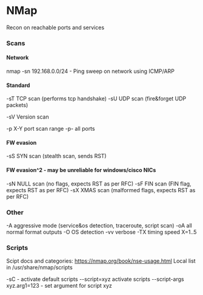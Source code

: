 # NMap

Recon on reachable ports and services

### Scans

#### Network
nmap -sn 192.168.0.0/24 - Ping sweep on network using ICMP/ARP

#### Standard 
-sT TCP scan (performs tcp handshake)
-sU UDP scan (fire&forget UDP packets)

-sV Version scan

-p X-Y port scan range 
-p- all ports

#### FW evasion
-sS SYN scan (stealth scan, sends RST)

#### FW evasion^2 - may be unreliable for windows/cisco NICs
-sN NULL scan (no flags, expects RST as per RFC)
-sF FIN scan (FIN flag, expects RST as per RFC)
-sX XMAS scan (malformed flags, expects RST as per RFC)

### Other 

-A  aggressive mode (service&os detection, traceroute, script scan)
-oA all normal format outputs
-O  OS detection
-vv verbose
-TX timing speed X=1..5

### Scripts

Scipt docs and categories: https://nmap.org/book/nse-usage.html
Local list in /usr/share/nmap/scripts

-sC - activate default scripts
--script=xyz activate scripts
--script-args xyz.arg1=123 - set argument for script xyz
